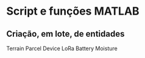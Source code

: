 # Script e funções MATLAB 
## Criação, em lote, de entidades
Terrain
Parcel
Device
LoRa
Battery
Moisture
